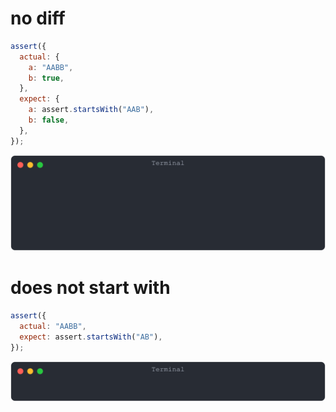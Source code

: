 # no diff

```js
assert({
  actual: {
    a: "AABB",
    b: true,
  },
  expect: {
    a: assert.startsWith("AAB"),
    b: false,
  },
});
```

![img](<./assert_starts_with/no diff.svg>)

# does not start with

```js
assert({
  actual: "AABB",
  expect: assert.startsWith("AB"),
});
```

![img](<./assert_starts_with/does not start with.svg>)

